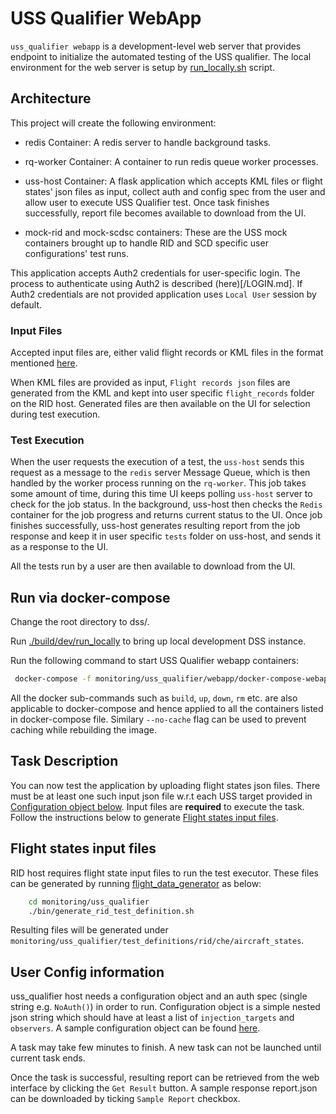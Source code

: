 # USS Qualifier WebApp

`uss_qualifier webapp` is a development-level web server that provides endpoint to initialize the automated testing of the USS qualifier.
The local environment for the web server is setup by [run_locally.sh](run_locally.sh) script.

## Architecture

This project will create the following environment:

-   redis Container: A redis server to handle background tasks.

-   rq-worker Container: A container to run redis queue worker processes.

-   uss-host Container: A flask application which accepts KML files or flight states' json files as input, collect auth and config spec from the user and allow user to execute USS Qualifier test. Once task finishes successfully, report file becomes available to download from the UI.

-   mock-rid and mock-scdsc containers: These are the USS mock containers brought up to handle RID and SCD specific user configurations' test runs.

This application accepts Auth2 credentials for user-specific login. The process to authenticate using Auth2 is described (here)[/LOGIN.md]. If Auth2 credentials are not provided application uses `Local User` session by default.

### Input Files

Accepted input files are, either valid flight records or KML files in the format mentioned [here](/monitoring/uss_qualifier/rid/README.md#Create-Flight-Record-from-KML).

When KML files are provided as input, `Flight records json` files are generated from the KML and kept into user specific `flight_records` folder on the RID host. Generated files are then available on the UI for selection during test execution.

### Test Execution

When the user requests the execution of a test, the `uss-host` sends this request as a message to the `redis` server Message Queue, which is then handled by the worker process running on the `rq-worker`. This job takes some amount of time, during this time UI keeps polling `uss-host` server to check for the job status. In the background, uss-host then checks the `Redis` container for the job progress and returns current status to the UI. Once job finishes successfully, uss-host generates resulting report from the job response and keep it in user specific `tests` folder on uss-host, and sends it as a response to the UI.

All the tests run by a user are then available to download from the UI.

## Run via docker-compose

Change the root directory to dss/.

Run [./build/dev/run_locally](../../../build/dev/run_locally.sh) to bring up local development DSS
instance.

Run the following command to start USS Qualifier webapp containers:

```bash
 docker-compose -f monitoring/uss_qualifier/webapp/docker-compose-webapp.yaml up
```

All the docker sub-commands such as `build`, `up`, `down`, `rm` etc. are also applicable to docker-compose and hence applied to all the containers listed in docker-compose file. Similary `--no-cache` flag can be used to prevent caching while rebuilding the image.

## Task Description

You can now test the application by uploading flight states json files. There must be at least one such input json file w.r.t each USS target provided in [Configuration object below](#user-config-information).
Input files are **required** to execute the task. Follow the instructions below to generate [Flight states input files](#flight-states-input-files).

## Flight states input files

RID host requires flight state input files to run the test executor. These files can be generated by running [flight_data_generator](/monitoring/uss_qualifier/bin/generate_rid_test_definition.sh) as below:

```bash
    cd monitoring/uss_qualifier
    ./bin/generate_rid_test_definition.sh
```

Resulting files will be generated under `monitoring/uss_qualifier/test_definitions/rid/che/aircraft_states`.

## User Config information

uss_qualifier host needs a configuration object and an auth spec (single string e.g. `NoAuth()`) in order to run. Configuration object is a simple nested json string which should have at least a list of `injection_targets` and `observers`. A sample configuration object can be found [here](/monitoring/uss_qualifier/run_locally_rid.sh#L26).

A task may take few minutes to finish. A new task can not be launched until current task ends.

Once the task is successful, resulting report can be retrieved from the web interface by clicking the `Get Result` button. A sample response report.json can be downloaded by ticking `Sample Report` checkbox.
